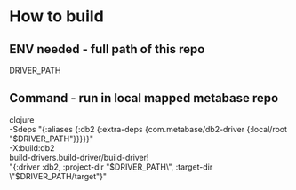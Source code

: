 # How to build

## ENV needed - full path of this repo
DRIVER_PATH

## Command - run in local mapped metabase repo
clojure \
  -Sdeps "{:aliases {:db2 {:extra-deps {com.metabase/db2-driver {:local/root \"$DRIVER_PATH\"}}}}}"  \
  -X:build:db2 \
  build-drivers.build-driver/build-driver! \
  "{:driver :db2, :project-dir \"$DRIVER_PATH\", :target-dir \"$DRIVER_PATH/target\"}"